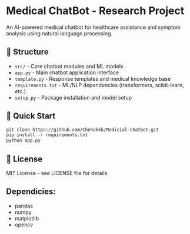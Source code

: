 # Medical ChatBot - Research Project

An AI-powered medical chatbot for healthcare assistance and symptom analysis using natural language processing.

## 📁 Structure
- `src/` - Core chatbot modules and ML models
- `app.py` - Main chatbot application interface
- `template.py` - Response templates and medical knowledge base
- `requirements.txt` - ML/NLP dependencies (transformers, scikit-learn, etc.)
- `setup.py` - Package installation and model setup

## 🚀 Quick Start
```bash
git clone https://github.com/Chehakkk/Medicial-chatbot.git
pip install -r requirements.txt
python app.py
```



## 📄 License
MIT License - see LICENSE file for details.

## Dependicies:
- pandas
- numpy
- matplotlib
- opencv

